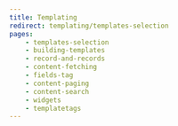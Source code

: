 ```yaml
---
title: Templating
redirect: templating/templates-selection
pages:
    - templates-selection
    - building-templates
    - record-and-records
    - content-fetching
    - fields-tag
    - content-paging
    - content-search
    - widgets
    - templatetags
---
```

